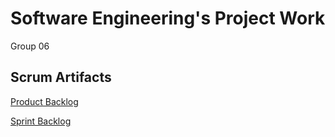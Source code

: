 # Software Engineering's Project Work
Group 06

## Scrum Artifacts
[Product Backlog](https://docs.google.com/spreadsheets/d/16tf7SdphXVq5dV-ItKUXfvyB5fQK_-wahi-XudNulPk/edit?usp=sharing)

[Sprint Backlog](https://docs.google.com/spreadsheets/d/1TDTw03MQBAN-fOM20PDn2nAiWfw4ztjhVGPH0IstKZ0/edit#gid=0)
